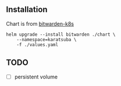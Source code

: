 
## Installation

Chart is from [bitwarden-k8s](https://github.com/cdwv/bitwarden-k8s)

```
helm upgrade --install bitwarden ./chart \
    --namespace=karatsuba \
    -f ./values.yaml
```

## TODO

- [ ] persistent volume

